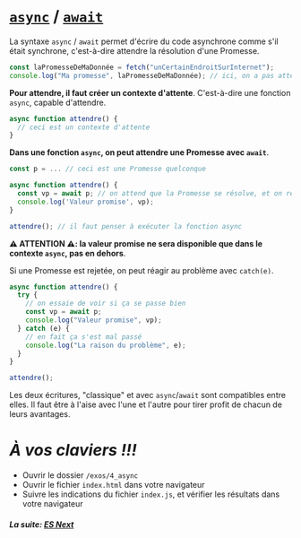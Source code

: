 # [`async`](https://developer.mozilla.org/fr/docs/Web/JavaScript/Reference/Instructions/async_function) / [`await`](https://developer.mozilla.org/fr/docs/Web/JavaScript/Reference/Op%C3%A9rateurs/await)

La syntaxe `async` / `await` permet d'écrire du code asynchrone comme s'il était
synchrone, c'est-à-dire attendre la résolution d'une Promesse.

```js
const laPromesseDeMaDonnée = fetch("unCertainEndroitSurInternet");
console.log("Ma promesse", laPromesseDeMaDonnée); // ici, on a pas attendu, la donnée n'est pas encore disponible
```

**Pour attendre, il faut créer un contexte d'attente**. C'est-à-dire une
fonction `async`, capable d'attendre.

```js
async function attendre() {
  // ceci est un contexte d'attente
}
```

**Dans une fonction `async`, on peut attendre une Promesse avec `await`**.

```js
const p = ... // ceci est une Promesse quelconque

async function attendre() {
  const vp = await p; // on attend que la Promesse se résolve, et on récupère sa valeur promise
  console.log('Valeur promise', vp);
}

attendre(); // il faut penser à exécuter la fonction async
```

**⚠ ATTENTION ⚠: la valeur promise ne sera disponible que dans le contexte
`async`, pas en dehors**.

Si une Promesse est rejetée, on peut réagir au problème avec `catch(e)`.

```js
async function attendre() {
  try {
    // on essaie de voir si ça se passe bien
    const vp = await p;
    console.log("Valeur promise", vp);
  } catch (e) {
    // en fait ça s'est mal passé
    console.log("La raison du problème", e);
  }
}

attendre();
```

Les deux écritures, "classique" et avec `async`/`await` sont compatibles entre
elles. Il faut être à l'aise avec l'une et l'autre pour tirer profit de chacun
de leurs avantages.

# _**À vos claviers !!!**_

- Ouvrir le dossier `/exos/4_async`
- Ouvrir le fichier `index.html` dans votre navigateur
- Suivre les indications du fichier `index.js`, et vérifier les résultats dans
  votre navigateur

#### _La suite: [ES Next](./5_esnext/5-1_index.md)_
